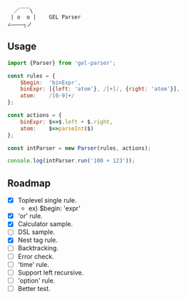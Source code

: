       ／￣￣\
     | o  o |    GEL Parser
    ∠――――┐ノ

Usage        
----

```js
import {Parser} from 'gel-parser';

const rules = {
    $begin:  'binExpr',
    binExpr: [{left: 'atom'}, /[+]/, {right: 'atom'}],
    atom:    /[0-9]+/
};

const actions = {
    binExpr: $=>$.left + $.right,
    atom:    $=>parseInt($)
};

const intParser = new Parser(rules, actions);

console.log(intParser.run('100 + 123'));
```

Roadmap
----

- [x] Toplevel single rule.
  - ex) $begin: 'expr'
- [x] 'or' rule.
- [x] Calculator sample.
- [ ] DSL sample.
- [x] Nest tag rule. 
- [ ] Backtracking.
- [ ] Error check.
- [ ] 'time' rule.
- [ ] Support left recursive.
- [ ] 'option' rule.
- [ ] Better test.
